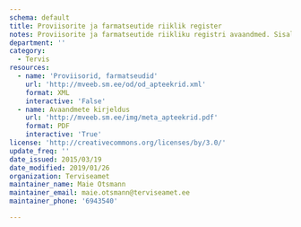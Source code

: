 ```yaml
---
schema: default
title: Proviisorite ja farmatseutide riiklik register
notes: Proviisorite ja farmatseutide riikliku registri avaandmed. Sisaldab infot nii isikute kui nende kutse ning töökohtade kohta.
department: ''
category:
  - Tervis
resources:
  - name: 'Proviisorid, farmatseudid'
    url: 'http://mveeb.sm.ee/od/od_apteekrid.xml'
    format: XML
    interactive: 'False'
  - name: Avaandmete kirjeldus
    url: 'http://mveeb.sm.ee/img/meta_apteekrid.pdf'
    format: PDF
    interactive: 'True'
license: 'http://creativecommons.org/licenses/by/3.0/'
update_freq: ''
date_issued: 2015/03/19
date_modified: 2019/01/26
organization: Terviseamet
maintainer_name: Maie Otsmann
maintainer_email: maie.otsmann@terviseamet.ee
maintainer_phone: '6943540'

---
```

